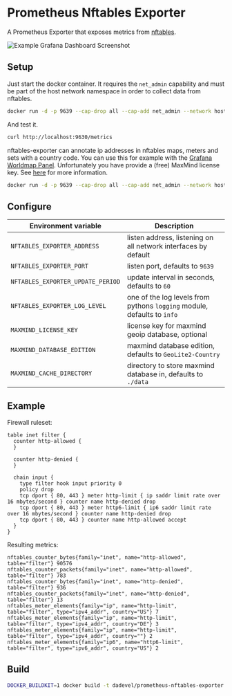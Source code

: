 # Prometheus Nftables Exporter

A Prometheus Exporter that exposes metrics from [nftables](https://nftables.org/projects/nftables/index.html).

![Example Grafana Dashboard Screenshot](./images/grafana.png)

## Setup

Just start the docker container.
It requires the `net_admin` capability and must be part of the host network namespace in order to collect data from nftables.

~~~ bash
docker run -d -p 9639 --cap-drop all --cap-add net_admin --network host dadevel/prometheus-nftables-exporter
~~~

And test it.

~~~ bash
curl http://localhost:9630/metrics
~~~

nftables-exporter can annotate ip addresses in nftables maps, meters and sets with a country code.
You can use this for example with the [Grafana Worldmap Panel](https://github.com/grafana/worldmap-panel).
Unfortunately you have provide a (free) MaxMind license key.
See [here](https://dev.maxmind.com/geoip/geoip2/geolite2/) for more information.

~~~ bash
docker run -d -p 9639 --cap-drop all --cap-add net_admin --network host -e MAXMIND_LICENSE_KEY=INSERT_YOUR_KEY_HERE dadevel/prometheus-nftables-exporter
~~~

## Configure

| Environment variable              | Description                                                             |
|-----------------------------------|-------------------------------------------------------------------------|
| `NFTABLES_EXPORTER_ADDRESS`       | listen address, listening on all network interfaces by default          |
| `NFTABLES_EXPORTER_PORT`          | listen port, defaults to `9639`                                         |
| `NFTABLES_EXPORTER_UPDATE_PERIOD` | update interval in seconds, defaults to `60`                            |
| `NFTABLES_EXPORTER_LOG_LEVEL`     | one of the log levels from pythons `logging` module, defaults to `info` |
| `MAXMIND_LICENSE_KEY`             | license key for maxmind geoip database, optional                        |
| `MAXMIND_DATABASE_EDITION`        | maxmind database edition, defaults to `GeoLite2-Country`                |
| `MAXMIND_CACHE_DIRECTORY`         | directory to store maxmind database in, defaults to `./data`            |

## Example

Firewall ruleset:

~~~ nft
table inet filter {
  counter http-allowed {
  }

  counter http-denied {
  }

  chain input {
    type filter hook input priority 0
    policy drop
    tcp dport { 80, 443 } meter http-limit { ip saddr limit rate over 16 mbytes/second } counter name http-denied drop
    tcp dport { 80, 443 } meter http6-limit { ip6 saddr limit rate over 16 mbytes/second } counter name http-denied drop
    tcp dport { 80, 443 } counter name http-allowed accept
  }
}
~~~

Resulting metrics:

~~~ prom
nftables_counter_bytes{family="inet", name="http-allowed", table="filter"} 90576
nftables_counter_packets{family="inet", name="http-allowed", table="filter"} 783
nftables_counter_bytes{family="inet", name="http-denied", table="filter"} 936
nftables_counter_packets{family="inet", name="http-denied", table="filter"} 13
nftables_meter_elements{family="ip", name="http-limit", table="filter", type="ipv4_addr", country="US"} 7
nftables_meter_elements{family="ip", name="http-limit", table="filter", type="ipv4_addr", country="DE"} 3
nftables_meter_elements{family="ip", name="http-limit", table="filter", type="ipv4_addr", country=""} 2
nftables_meter_elements{family="ip6", name="http6-limit", table="filter", type="ipv6_addr", country="US"} 2
~~~

## Build

~~~ bash
DOCKER_BUILDKIT=1 docker build -t dadevel/prometheus-nftables-exporter .
~~~

